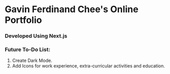 # Gavin Ferdinand Chee's Online Portfolio
### Developed Using Next.js
### 
### 
### Future To-Do List:
1. Create Dark Mode.
2. Add Icons for work experience, extra-curricular activities and education.


